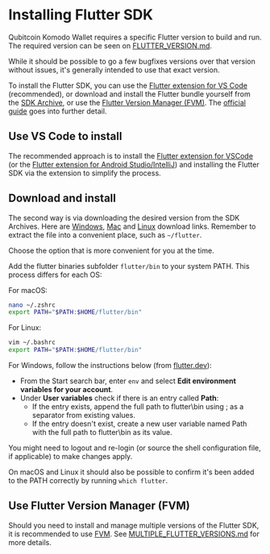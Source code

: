 # Installing Flutter SDK

Qubitcoin Komodo Wallet requires a specific Flutter version to build and run. The required version can be seen
on [FLUTTER_VERSION.md](FLUTTER_VERSION.md).

While it should be possible to go a few bugfixes versions over that version without issues,
it's generally intended to use that exact version.

To install the Flutter SDK, you can use the [Flutter extension for VS Code](https://marketplace.visualstudio.com/items?itemName=Dart-Code.flutter) (recommended), or download and install the Flutter bundle yourself from the [SDK Archive](https://docs.flutter.dev/release/archive), or use the [Flutter Version Manager (FVM)](https://fvm.app/documentation/getting-started/installation). The [official guide](https://docs.flutter.dev/get-started/install/linux/web) goes into further detail.

## Use VS Code to install

The recommended approach is to install the [Flutter extension for VSCode](https://marketplace.visualstudio.com/items?itemName=Dart-Code.flutter) (or the [Flutter extension for Android Studio/IntelliJ](https://plugins.jetbrains.com/plugin/9212-flutter)) and installing the Flutter SDK via the extension to simplify the process.

## Download and install

The second way is via downloading the desired version from the SDK Archives.
Here are [Windows](https://docs.flutter.dev/release/archive?tab=windows), [Mac](https://docs.flutter.dev/release/archive?tab=macos)
and [Linux](https://docs.flutter.dev/release/archive?tab=linux) download links.
Remember to extract the file into a convenient place, such as `~/flutter`.

Choose the option that is more convenient for you at the time.

Add the flutter binaries subfolder `flutter/bin` to your system PATH. This process differs for each OS:

For macOS:

   ```bash
   nano ~/.zshrc
   export PATH="$PATH:$HOME/flutter/bin"
   ```

For Linux:

   ```bash
   vim ~/.bashrc
   export PATH="$PATH:$HOME/flutter/bin"
   ```

For Windows, follow the instructions below (from [flutter.dev](https://docs.flutter.dev/get-started/install/windows#update-your-path)):

- From the Start search bar, enter `env` and select **Edit environment variables for your account**.
- Under **User variables** check if there is an entry called **Path**:
  - If the entry exists, append the full path to flutter\bin using ; as a separator from existing values.
  - If the entry doesn't exist, create a new user variable named Path with the full path to flutter\bin as its value.

You might need to logout and re-login (or source the shell configuration file, if applicable) to make changes apply.

On macOS and Linux it should also be possible to confirm it's been added to the PATH correctly by running `which flutter`.

## Use Flutter Version Manager (FVM)

Should you need to install and manage multiple versions of the Flutter SDK, it is recommended to use [FVM](https://fvm.app/documentation/getting-started/installation). See [MULTIPLE_FLUTTER_VERSIONS.md](MULTIPLE_FLUTTER_VERSIONS.md) for more details.
